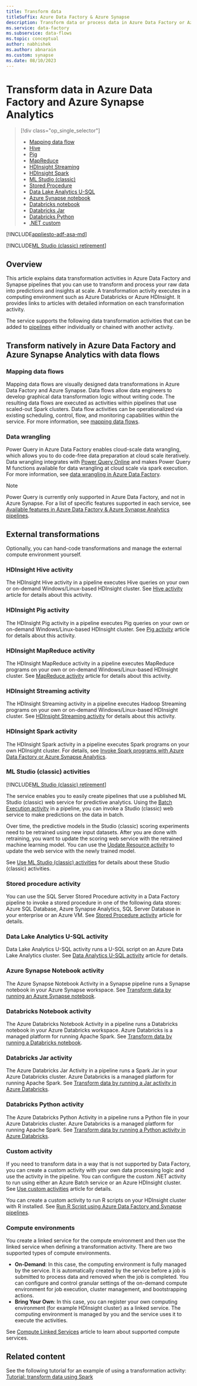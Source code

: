 ```yaml
---
title: Transform data
titleSuffix: Azure Data Factory & Azure Synapse
description: Transform data or process data in Azure Data Factory or Azure Synapse Analytics using Hadoop, ML Studio (classic), or Azure Data Lake Analytics.
ms.service: data-factory
ms.subservice: data-flows
ms.topic: conceptual
author: nabhishek
ms.author: abnarain
ms.custom: synapse
ms.date: 08/10/2023
---
```


# Transform data in Azure Data Factory and Azure Synapse Analytics

> [!div class="op_single_selector"]
> * [Mapping data flow](data-flow-create.md)
> * [Hive](transform-data-using-hadoop-hive.md)  
> * [Pig](transform-data-using-hadoop-pig.md)  
> * [MapReduce](transform-data-using-hadoop-map-reduce.md)  
> * [HDInsight Streaming](transform-data-using-hadoop-streaming.md)
> * [HDInsight Spark](transform-data-using-spark.md)
> * [ML Studio (classic)](transform-data-using-machine-learning.md) 
> * [Stored Procedure](transform-data-using-stored-procedure.md)
> * [Data Lake Analytics U-SQL](transform-data-using-data-lake-analytics.md)
> * [Azure Synapse notebook](../synapse-analytics/synapse-notebook-activity.md)
> * [Databricks notebook](transform-data-databricks-notebook.md)
> * [Databricks Jar](transform-data-databricks-jar.md)
> * [Databricks Python](transform-data-databricks-python.md)
> * [.NET custom](transform-data-using-dotnet-custom-activity.md)

[!INCLUDE[appliesto-adf-asa-md](includes/appliesto-adf-asa-md.md)]

[!INCLUDE[ML Studio (classic) retirement](../../includes/machine-learning-studio-classic-deprecation.md)] 

## Overview
This article explains data transformation activities in Azure Data Factory and Synapse pipelines that you can use to transform and process your raw data into predictions and insights at scale. A transformation activity executes in a computing environment such as Azure Databricks or Azure HDInsight. It provides links to articles with detailed information on each transformation activity.

The service supports the following data transformation activities that can be added to [pipelines](concepts-pipelines-activities.md) either individually or chained with another activity.

## Transform natively in Azure Data Factory and Azure Synapse Analytics with data flows

### Mapping data flows

Mapping data flows are visually designed data transformations in Azure Data Factory and Azure Synapse. Data flows allow data engineers to develop graphical data transformation logic without writing code. The resulting data flows are executed as activities within pipelines that use scaled-out Spark clusters. Data flow activities can be operationalized via existing scheduling, control, flow, and monitoring capabilities within the service. For more information, see [mapping data flows](concepts-data-flow-overview.md).

### Data wrangling

Power Query in Azure Data Factory enables cloud-scale data wrangling, which allows you to do code-free data preparation at cloud scale iteratively. Data wrangling integrates with [Power Query Online](/power-query/) and makes Power Query M functions available for data wrangling at cloud scale via spark execution. For more information, see [data wrangling in Azure Data Factory](wrangling-overview.md).

> [!NOTE]
> Power Query is currently only supported in Azure Data Factory, and not in Azure Synapse.  For a list of specific features supported in each service, see [Available features in Azure Data Factory & Azure Synapse Analytics pipelines](../synapse-analytics/data-integration/concepts-data-factory-differences.md).

## External transformations

Optionally, you can hand-code transformations and manage the external compute environment yourself.

### HDInsight Hive activity
The HDInsight Hive activity in a pipeline executes Hive queries on your own or on-demand Windows/Linux-based HDInsight cluster. See [Hive activity](transform-data-using-hadoop-hive.md) article for details about this activity. 

### HDInsight Pig activity
The HDInsight Pig activity in a pipeline executes Pig queries on your own or on-demand Windows/Linux-based HDInsight cluster. See [Pig activity](transform-data-using-hadoop-pig.md) article for details about this activity. 

### HDInsight MapReduce activity
The HDInsight MapReduce activity in a pipeline executes MapReduce programs on your own or on-demand Windows/Linux-based HDInsight cluster. See [MapReduce activity](transform-data-using-hadoop-map-reduce.md) article for details about this activity.

### HDInsight Streaming activity
The HDInsight Streaming activity in a pipeline executes Hadoop Streaming programs on your own or on-demand Windows/Linux-based HDInsight cluster. See [HDInsight Streaming activity](transform-data-using-hadoop-streaming.md) for details about this activity.

### HDInsight Spark activity
The HDInsight Spark activity in a pipeline executes Spark programs on your own HDInsight cluster. For details, see [Invoke Spark programs with Azure Data Factory or Azure Synapse Analytics](transform-data-using-spark.md). 

### ML Studio (classic) activities

[!INCLUDE[ML Studio (classic) retirement](../../includes/machine-learning-studio-classic-deprecation.md)] 

The service enables you to easily create pipelines that use a published ML Studio (classic) web service for predictive analytics. Using the [Batch Execution activity](transform-data-using-machine-learning.md) in a pipeline, you can invoke a Studio (classic) web service to make predictions on the data in batch.

Over time, the predictive models in the Studio (classic) scoring experiments need to be retrained using new input datasets. After you are done with retraining, you want to update the scoring web service with the retrained machine learning model. You can use the [Update Resource activity](update-machine-learning-models.md) to update the web service with the newly trained model.  

See [Use ML Studio (classic) activities](transform-data-using-machine-learning.md) for details about these Studio (classic) activities. 

### Stored procedure activity
You can use the SQL Server Stored Procedure activity in a Data Factory pipeline to invoke a stored procedure in one of the following data stores: Azure SQL Database, Azure Synapse Analytics, SQL Server Database in your enterprise or an Azure VM. See [Stored Procedure activity](transform-data-using-stored-procedure.md) article for details.  

### Data Lake Analytics U-SQL activity
Data Lake Analytics U-SQL activity runs a U-SQL script on an Azure Data Lake Analytics cluster. See [Data Analytics U-SQL activity](transform-data-using-data-lake-analytics.md) article for details. 

### Azure Synapse Notebook activity 

The Azure Synapse Notebook Activity in a Synapse pipeline runs a Synapse notebook in your Azure Synapse workspace. See [Transform data by running an Azure Synapse notebook](../synapse-analytics/synapse-notebook-activity.md).

### Databricks Notebook activity

The Azure Databricks Notebook Activity in a pipeline runs a Databricks notebook in your Azure Databricks workspace. Azure Databricks is a managed platform for running Apache Spark. See [Transform data by running a Databricks notebook](transform-data-databricks-notebook.md).

### Databricks Jar activity

The Azure Databricks Jar Activity in a pipeline runs a Spark Jar in your Azure Databricks cluster. Azure Databricks is a managed platform for running Apache Spark. See [Transform data by running a Jar activity in Azure Databricks](transform-data-databricks-jar.md).

### Databricks Python activity

The Azure Databricks Python Activity in a pipeline runs a Python file in your Azure Databricks cluster. Azure Databricks is a managed platform for running Apache Spark. See [Transform data by running a Python activity in Azure Databricks](transform-data-databricks-python.md).

### Custom activity
If you need to transform data in a way that is not supported by Data Factory, you can create a custom activity with your own data processing logic and use the activity in the pipeline. You can configure the custom .NET activity to run using either an Azure Batch service or an Azure HDInsight cluster. See [Use custom activities](transform-data-using-dotnet-custom-activity.md) article for details. 

You can create a custom activity to run R scripts on your HDInsight cluster with R installed. See [Run R Script using Azure Data Factory and Synapse pipelines](https://github.com/Azure/Azure-DataFactory/tree/master/SamplesV1/RunRScriptUsingADFSample). 

### Compute environments
You create a linked service for the compute environment and then use the linked service when defining a transformation activity. There are two supported types of compute environments. 

- **On-Demand**:  In this case, the computing environment is fully managed by the service. It is automatically created by the service before a job is submitted to process data and removed when the job is completed. You can configure and control granular settings of the on-demand compute environment for job execution, cluster management, and bootstrapping actions. 
- **Bring Your Own**: In this case, you can register your own computing environment (for example HDInsight cluster) as a linked service. The computing environment is managed by you and the service uses it to execute the activities. 

See [Compute Linked Services](compute-linked-services.md) article to learn about supported compute services. 

## Related content
See the following tutorial for an example of using a transformation activity: [Tutorial: transform data using Spark](tutorial-transform-data-spark-powershell.md)